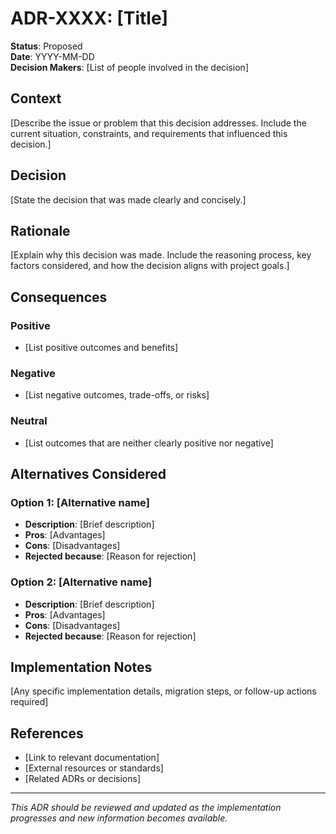 # ADR-XXXX: [Title]

**Status**: Proposed  
**Date**: YYYY-MM-DD  
**Decision Makers**: [List of people involved in the decision]

## Context

[Describe the issue or problem that this decision addresses. Include the current situation, constraints, and requirements that influenced this decision.]

## Decision

[State the decision that was made clearly and concisely.]

## Rationale

[Explain why this decision was made. Include the reasoning process, key factors considered, and how the decision aligns with project goals.]

## Consequences

### Positive
- [List positive outcomes and benefits]

### Negative
- [List negative outcomes, trade-offs, or risks]

### Neutral
- [List outcomes that are neither clearly positive nor negative]

## Alternatives Considered

### Option 1: [Alternative name]
- **Description**: [Brief description]
- **Pros**: [Advantages]
- **Cons**: [Disadvantages]
- **Rejected because**: [Reason for rejection]

### Option 2: [Alternative name]
- **Description**: [Brief description]
- **Pros**: [Advantages]
- **Cons**: [Disadvantages]
- **Rejected because**: [Reason for rejection]

## Implementation Notes

[Any specific implementation details, migration steps, or follow-up actions required]

## References

- [Link to relevant documentation]
- [External resources or standards]
- [Related ADRs or decisions]

---

*This ADR should be reviewed and updated as the implementation progresses and new information becomes available.*